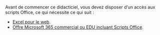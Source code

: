 Avant de commencer ce didacticiel, vous devez disposer d’un accès aux scripts Office, ce qui nécessite ce qui suit :

- [Excel pour le web](https://www.office.com/launch/excel).
- [Offre Microsoft 365 commercial ou EDU incluant Scripts Office](/microsoft-365/admin/manage/manage-office-scripts-settings).